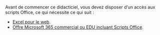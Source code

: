 Avant de commencer ce didacticiel, vous devez disposer d’un accès aux scripts Office, ce qui nécessite ce qui suit :

- [Excel pour le web](https://www.office.com/launch/excel).
- [Offre Microsoft 365 commercial ou EDU incluant Scripts Office](/microsoft-365/admin/manage/manage-office-scripts-settings).